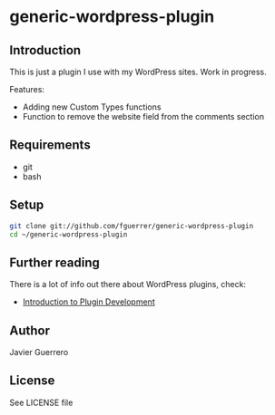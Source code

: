 # generic-wordpress-plugin
## Introduction

This is just a plugin I use with my WordPress sites. 
Work in progress.

Features:

* Adding new Custom Types functions
* Function to remove the website field from the comments section


## Requirements

* git
* bash

## Setup

``` bash
git clone git://github.com/fguerrer/generic-wordpress-plugin
cd ~/generic-wordpress-plugin
```

## Further reading

There is a lot of info out there about WordPress plugins, check:

* [Introduction to Plugin Development](https://developer.wordpress.org/plugins/intro/)

## Author

Javier Guerrero

## License

See LICENSE file
